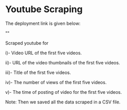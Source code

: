 # Youtube Scraping
The deployment link is given below:

""

Scraped youtube for

i)- Video URL of the first five videos.

ii)- URL of the video thumbnails of the first five videos.

iii)- Title of the first five videos.

iv)- The number of views of the first five videos.

v)- The time of posting of video for the first five videos.

Note: Then we saved all the data scraped in a CSV file.
